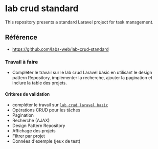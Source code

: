 # lab crud standard
This repository presents a standard Laravel project for task management.

## Référence 

- https://github.com/labs-web/lab-crud-standard

### Travail à faire

- Compléter le travail sur le lab crud Laravel basic en utilisant le design pattern Repository, implémenter la recherche, ajouter la pagination et inclure la table des projets.

#### Critères de validation 

- compléter le travail sur [`lab crud laravel basic`](https://github.com/zaani12/Lab-crud-basic)
- Opérations CRUD pour les tâches
- Pagination
- Recherche (AJAX)
- Design Pattern Repository
- Affichage des projets
- Filtrer par projet
- Données d'exemple (jeux de test)